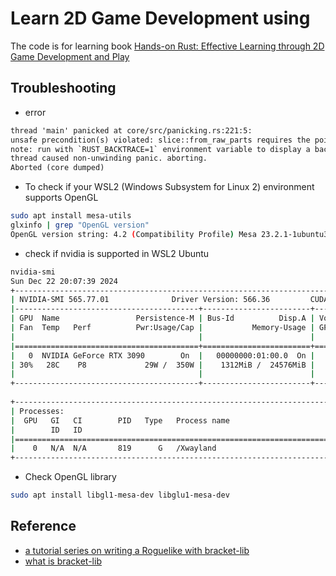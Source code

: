 # Learn 2D Game Development using 

The code is for learning book [Hands-on Rust: Effective Learning through 2D Game Development and Play](https://www.amazon.com/Hands-Rust-Effective-Learning-Development/dp/1680508164/ref=sr_1_1?crid=2K901CIU44UF5&dib=eyJ2IjoiMSJ9.l5pYSg82qxIs117kCsqdGtfpv6FgUnFVrylqhNFZO7FbJVSQ_-avvM83Pl2zK0kasBM9CkZc-y701bPq8aMmkScIwUeOCM7ej9KZG4vTvcrYGJ08EJ5B0ior06AjRUVFKBR8AGiIYM79reS3W99pIXfh1uVNxHXzu1lo5Syp5hIRDFVi7EsmrV8Dz5n4FHDdBCmdUgKd79xHAuLnuAIXDiTPOo4tY95ZA8FmbZQXTeM.5w4hv-wbq7H8uGWNaig-zkvsVcvoU60yHxBW3cyuE8A&dib_tag=se&keywords=rust+game+development&qid=1734866503&sprefix=rust+game+developme%2Caps%2C404&sr=8-1)

## Troubleshooting 

- error 

```txt 
thread 'main' panicked at core/src/panicking.rs:221:5:
unsafe precondition(s) violated: slice::from_raw_parts requires the pointer to be aligned and non-null, and the total size of the slice not to exceed `isize::MAX`
note: run with `RUST_BACKTRACE=1` environment variable to display a backtrace
thread caused non-unwinding panic. aborting.
Aborted (core dumped)
```

- To check if your WSL2 (Windows Subsystem for Linux 2) environment supports OpenGL

```sh
sudo apt install mesa-utils
glxinfo | grep "OpenGL version"
OpenGL version string: 4.2 (Compatibility Profile) Mesa 23.2.1-1ubuntu3.1~22.04.2
```

- check if nvidia is supported in WSL2 Ubuntu 

```sh 
nvidia-smi
Sun Dec 22 20:07:39 2024       
+-----------------------------------------------------------------------------------------+
| NVIDIA-SMI 565.77.01              Driver Version: 566.36         CUDA Version: 12.7     |
|-----------------------------------------+------------------------+----------------------+
| GPU  Name                 Persistence-M | Bus-Id          Disp.A | Volatile Uncorr. ECC |
| Fan  Temp   Perf          Pwr:Usage/Cap |           Memory-Usage | GPU-Util  Compute M. |
|                                         |                        |               MIG M. |
|=========================================+========================+======================|
|   0  NVIDIA GeForce RTX 3090        On  |   00000000:01:00.0  On |                  N/A |
| 30%   28C    P8             29W /  350W |    1312MiB /  24576MiB |     13%      Default |
|                                         |                        |                  N/A |
+-----------------------------------------+------------------------+----------------------+
                                                                                         
+-----------------------------------------------------------------------------------------+
| Processes:                                                                              |
|  GPU   GI   CI        PID   Type   Process name                              GPU Memory |
|        ID   ID                                                               Usage      |
|=========================================================================================|
|    0   N/A  N/A       819      G   /Xwayland                                   N/A      |
+-----------------------------------------------------------------------------------------+
```

- Check OpenGL library 

```sh 
sudo apt install libgl1-mesa-dev libglu1-mesa-dev
```

## Reference 

- [a tutorial series on writing a Roguelike with bracket-lib](https://bfnightly.bracketproductions.com/rustbook/)
- [what is bracket-lib](https://bfnightly.bracketproductions.com/bracket-lib/what_is_it.html)